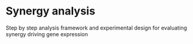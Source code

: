 # Synergy analysis

Step by step analysis framework and experimental design for evaluating synergy driving gene expression
